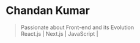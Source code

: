 # Chandan Kumar

> Passionate about Front-end and its Evolution
> <br/>
> React.js | Next.js | JavaScript |







